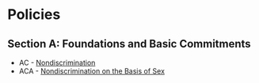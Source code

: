 # Policies
## Section A: Foundations and Basic Commitments
* AC - [Nondiscrimination](docs/AC-Nondiscrimination.md)
* ACA - [Nondiscrimination on the Basis of Sex](docs/ACA-Nondiscrimination-on-the-Basis-of-Sex.md)
